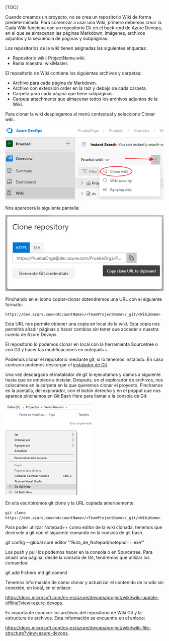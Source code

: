 
[TOC]


Cuando creamos un proyecto, no se crea un repositorio Wiki de forma predeterminada. Para comenzar a usar una Wiki, primero debemos crear la. Cada Wiki funciona con un repositorio Git en el back-end de Azure Devops, en el que se almacenan las páginas Markdown, imágenes, archivos adjuntos y la secuencia de páginas y subpáginas.

Los repositorios de la wiki tienen asignadas las siguientes etiquetas:

* Repositorio wiki: ProjectName.wiki.
* Rama maestra: wikiMaster.

El repositorio de Wiki contiene los siguientes archivos y carpetas:

* Archivo para cada página de Markdown.
* Archivo con extensión order en la raíz y debajo de cada carpeta.
* Carpeta para cada página que tiene subpáginas.
* Carpeta attachments que almacenar todos los archivos adjuntos de la Wiki.

Para clonar la wiki desplegamos el menú contextual y seleccione Clonar wiki.

![](/.attachments/Imagen1-86e1bb54-e570-409d-8fe0-01b77b89ed1a.png)

Nos aparecerá la siguiente pantalla:

![](/.attachments/Imagen2-cf615762-bc33-4719-ba25-680050ea2245.png)
 
Pinchando en el icono copiar-clonar obtendremos una URL con el siguiente formato:

```
https://dev.azure.com/<AccountName>/<TeamProjectName>/_git/<WikiName>
```

Esta URL nos permite obtener una copia en local de la wiki. Esta copia nos permitirá añadir páginas o hacer cambios sin tener que acceder a nuestra cuenta de Azure Devops.

El repositorio lo podemos clonar en local con la herramienta Sourcetree o con Git y hacer las modificaciones en notepad++.


Podemos clonar el repositorio mediante git, si lo tenemos instalado. En caso contrario podemos descargar el [instalador de Git](https://git-scm.com/download/win "Pinche para bajar la version windows de Git").

Una vez descargado el instalador de git lo ejecutamos y damos a siguiente hasta que se empiece a instalar.
Después, en el explorador de archivos, nos colocamos en la carpeta en la que queremos clonar el proyecto.
Pinchamos en la pantalla, del explorador, con el botón derecho y en el popput que nos aparece pinchamos en Git Bash Here para llamar a la consola de Git:

![](/.attachments/Imagen3-4106388d-ec4a-4fd1-9929-a19dd1d95a1f.png)

En ella escribiremos git clone y la URL copiada anterioemente:
```
git clone https://dev.azure.com/<AccountName>/<TeamProjectName>/_git/<WikiName>
```

Para poder utilizar Notepad++ como editor de la wiki clonada, tenemos que decírselo a git con el siguiente comando en la consola de git bash.

git config --global core.editor "'Ruta_de_Notepad/notepad++.exe'"

Los push y pull los podemos hacer en la consola o en Sourcetree. Para añadir una página, desde la consola de Git, tendremos que utilizar los comandos:

git add Fichero.md
git commit

Tenemos información de cómo clonar y actualizar el contenido de la wiki sin conexión, en local, en el enlace:

https://docs.microsoft.com/es-es/azure/devops/project/wiki/wiki-update-offline?view=azure-devops.

Es importante conocer los archivos del repositorio de Wiki Git y la estructura de archivos. Esta información se encuentra en el enlace:

https://docs.microsoft.com/es-es/azure/devops/project/wiki/wiki-file-structure?view=azure-devops.